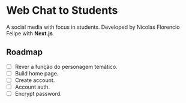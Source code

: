 # Web Chat to Students

A social media with focus in students.
Developed by Nicolas Florencio Felipe with **Next.js**.

## Roadmap

- [ ] Rever a função do personagem temático.
- [ ] Build home page.
- [ ] Create account.
- [ ] Account auth.
- [ ] Encrypt password.
